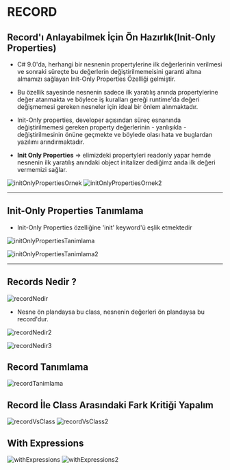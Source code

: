 # RECORD

## Record'ı Anlayabilmek İçin Ön Hazırlık(Init-Only Properties)

* C# 9.0'da, herhangi bir nesnenin propertylerine ilk değerlerinin verilmesi ve sonraki süreçte bu değerlerin değiştirilmemeisini garanti altına almamızı sağlayan Init-Only Properties Özelliği gelmiştir.
* Bu özellik sayesinde nesnenin sadece ilk yaratılış anında propertylerine değer atanmakta ve böylece iş kuralları gereği runtime'da değeri değişmemesi gereken nesneler için ideal bir önlem alınmaktadır.

* Init-Only properties, developer açısından süreç esnanında değiştirilmemesi gereken property değerlerinin - yanlışıkla - değiştirilmesinin önüne geçmekte ve böylede olası hata ve buglardan yazılımı arındırmaktadır.

* __Init Only Properties__ => elimizdeki propertyleri readonly yapar hemde nesnenin ilk yaratılış anındaki object initalizer dediğimz anda ilk değeri vermemizi sağlar.

![initOnlyPropertiesOrnek](../Ders00_Ekstralar/resimler/initOnlyPropertiesOrnek.png)
![initOnlyPropertiesOrnek2](../Ders00_Ekstralar/resimler/initOnlyPropertiesOrnek2.png)

---

## Init-Only Properties Tanımlama

* Init-Only Properties özelliğine 'init' keyword'ü eşlik etmektedir

![initOnlyPropertiesTanimlama](../Ders00_Ekstralar/resimler/initOnlyPropertiesTanimlama.png)

![initOnlyPropertiesTanimlama2](../Ders00_Ekstralar/resimler/initOnlyPropertiesTanimlama2.png)

---

## Records Nedir ?

![recordNedir](../Ders00_Ekstralar/resimler/recordNedir.png)

* Nesne ön plandaysa bu class, nesnenin değerleri ön plandaysa bu record'dur.

![recordNedir2](../Ders00_Ekstralar/resimler/recordNedir2.png)

![recordNedir3](../Ders00_Ekstralar/resimler/recordNedir3.png)

## Record Tanımlama

![recordTanimlama](../Ders00_Ekstralar/resimler/recordTanimlama.png)

## Record İle Class Arasındaki Fark Kritiği Yapalım

![recordVsClass](../Ders00_Ekstralar/resimler/recordVsClass.png)
![recordVsClass2](../Ders00_Ekstralar/resimler/recordVsClass2.png)

## With Expressions

![withExpressions](../Ders00_Ekstralar/resimler/withExpressions.png)
![withExpressions2](../Ders00_Ekstralar/resimler/withExpressions2.png)


